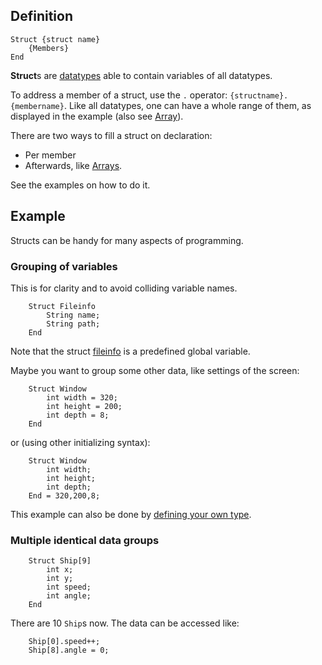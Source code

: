 Definition
----------

```
Struct {struct name}
    {Members}
End
```

**Struct**s are [datatypes](#datatypes) able to contain
variables of all datatypes.

To address a member of a struct, use the `.` operator:
`{structname}.{membername}`. Like all datatypes, one can have a whole
range of them, as displayed in the example (also see
[Array](#array)).

There are two ways to fill a struct on declaration:

* Per member
* Afterwards, like [Arrays](#array).

See the examples on how to do it.

## Example

Structs can be handy for many aspects of programming.

### Grouping of variables

This is for clarity and to avoid colliding variable names.

```
    Struct Fileinfo
        String name;
        String path;
    End
```

Note that the struct [fileinfo](#fileinfo) is a predefined
global variable.

Maybe you want to group some other data, like settings of the screen:

```
    Struct Window
        int width = 320;
        int height = 200;
        int depth = 8;
    End
```

or (using other initializing syntax):

```
    Struct Window
        int width;
        int height;
        int depth;
    End = 320,200,8;
```

This example can also be done by [defining your own
type](#type).

### Multiple identical data groups

```
    Struct Ship[9]
        int x;
        int y;
        int speed;
        int angle;
    End
```

There are 10 `Ship`s now. The data can be accessed like:

```
    Ship[0].speed++;
    Ship[8].angle = 0;
```
